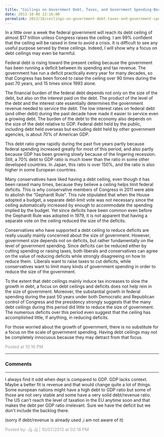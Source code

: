 ```yaml
---
title: "Ceilings on Government Debt, Taxes, and Government Spending-Becker"
date: 2013-10-06 22:16:00
permalink: 2013/10/ceilings-on-government-debt-taxes-and-government-spending-becker.html
---
```

In a little over a week the federal government will reach
its debt ceiling of almost $17 trillion unless Congress raises the ceiling. I
am 99% confident that the ceiling will be raised in time to avoid a crisis. It
is difficult to see any useful purpose served by these ceilings. Indeed, I
will show why a focus on debt ceilings may even be harmful.

Federal debt is rising toward the present ceiling because
the government has been running a deficit between its spending and tax revenue.
The government has run a deficit practically every year for many decades, so
that Congress has been forced to raise the ceiling over 90 times during the
past 70 years, and 15 times since 1993 alone.

The financial burden of the federal debt depends not only on
the size of the debt, but also on the interest paid on the debt. The product of
the level of the debt and the interest rate essentially determines the
government revenue needed to service the debt. The low interest rates on
federal debt (and other debt) during the past decade have made it easier to
service even a growing debt. The burden of the debt to the economy also depends
on the size of the debt relative to GDP. Federal debt held by the public, including debt held overseas but excluding debt held by other government agencies, is about 70% of American GDP.

This debt ratio grew rapidly during the past five years
partly because federal spending increased greatly for most of this period, and
also partly because GDP has been growing slowly because of the lingering
recession. Still, a 70% debt to GDP ratio is much lower than the ratio in some
other developed countries. In Japan, this ratio is over 150%, and the ratio is
also higher in some European countries.

Many conservatives have liked having a debt ceiling, even
though it has been raised many times, because they believe a ceiling helps
limit federal deficits. This is why conservative members of Congress in 2011
were able to abolish the “Gephardt Rule". This rule stipulated that when the
House adopted a budget, a separate debt-limit vote was not necessary since the
ceiling automatically increased by enough to accommodate the spending implied
by the budget. Yet since deficits have been common even before the Gephardt
Rule was adopted in 1979, it is not apparent that having a separate vote on the
ceiling reduced the size of the deficits.

Conservatives who have supported a debt ceiling to reduce
deficits are really usually mainly concerned about the size of government.
However, government size depends not on deficits, but rather
fundamentally on the level of government spending. Since deficits can be
reduced either by cutting spending or raising taxes, both liberals and
conservatives can agree on the value of reducing deficits while strongly
disagreeing on how to reduce them. 
Liberals want to raise taxes to cut deficits, while conservatives want
to limit many kinds of government spending in order to reduce the size of the
government.

To the extent that debt ceilings mainly induce tax increases
to slow the growth in debt, a focus on debt ceilings and deficits does not help
rein in the size of government. Moreover, the substantial growth in federal
spending during the past 50 years under both Democratic and Republican control
of Congress and the presidency strongly suggests that the many debt ceilings
during this period did little to reduce the size of government. The numerous
deficits over this period even suggest that the ceiling has accomplished
little, if anything, in reducing deficits.

For those worried about the growth of government, there is
no substitute for a focus on the scale of government spending. Having debt
ceilings may not be completely innocuous because they may detract from that
focus.

<span style="color:#999">Posted at 10:16 PM</span>

<!-- more -->

---

### Comments

---

I always find it odd when dept is compared to GDP. GDP lacks context.
Maybe a better fit is revenue and that would change quite a lot of things. Some european nations might have a high debt to GDP ratio but some of those are not very stable and some have a very solid debt/revenue ratio.
The US can't reach the level of taxation in the EU anytime soon and that makes the debt per GDP ratio irrelevant.
Sure we have the deficit but we don't include the backlog there.

(sorry if debt/revenue is already used ,i am not aware of it)

<span style="color:#999">Posted by: Jjj Jjj | 10/07/2013 at 02:18 PM</span>